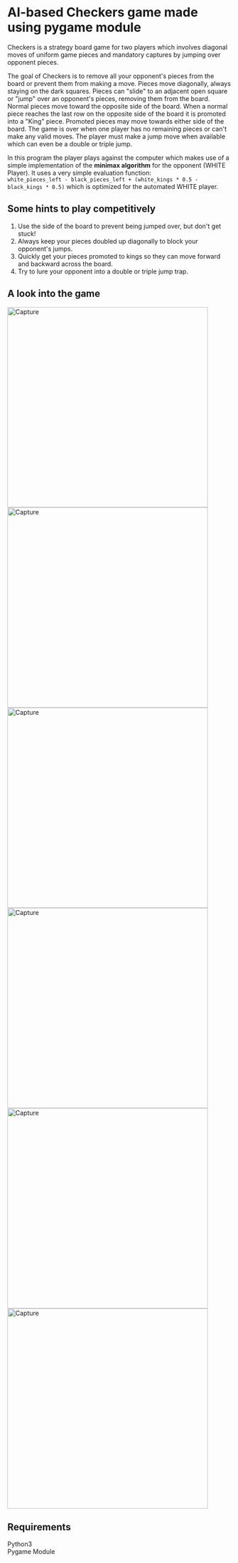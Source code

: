 # AI-based Checkers game made using pygame module

Checkers is a strategy board game for two players which involves diagonal moves of uniform game pieces and mandatory captures by jumping over opponent pieces.

The goal of Checkers is to remove all your opponent's pieces from the board or prevent them from making a move. Pieces move diagonally, always staying on the dark squares.
Pieces can "slide" to an adjacent open square or "jump" over an opponent's pieces, removing them from the board. Normal pieces move toward the opposite side of the board.
When a normal piece reaches the last row on the opposite side of the board it is promoted into a "King" piece. Promoted pieces may move towards either side of the board.
The game is over when one player has no remaining pieces or can't make any valid moves. The player must make a jump move when available which can even be a double or
triple jump.

In this program the player plays against the computer which makes use of a simple implementation of the **minimax algorithm** for the opponent (WHITE Player).
It uses a very simple evaluation function:<br/>
`white_pieces_left - black_pieces_left + (white_kings * 0.5 - black_kings * 0.5)` which is optimized for the automated WHITE player.

## Some hints to play competitively

1. Use the side of the board to prevent being jumped over, but don't get stuck!
2. Always keep your pieces doubled up diagonally to block your opponent's jumps.
3. Quickly get your pieces promoted to kings so they can move forward and backward across the board.
4. Try to lure your opponent into a double or triple jump trap.

## A look into the game

<img width="451" alt="Capture" src="https://user-images.githubusercontent.com/60784823/117530987-9a936300-aff9-11eb-914f-4352563636ac.PNG">
<img width="451" alt="Capture" src="https://user-images.githubusercontent.com/60784823/117531155-97e53d80-affa-11eb-978a-817e2c8a079d.png">
<img width="451" alt="Capture" src="https://user-images.githubusercontent.com/60784823/117531157-99af0100-affa-11eb-86d1-21b944703324.png">
<img width="451" alt="Capture" src="https://user-images.githubusercontent.com/60784823/117531160-9c115b00-affa-11eb-8d54-ed48976c02d6.png">
<img width="451" alt="Capture" src="https://user-images.githubusercontent.com/60784823/117531161-9f0c4b80-affa-11eb-8807-07b93f17e9cf.png">
<img width="451" alt="Capture" src="https://user-images.githubusercontent.com/60784823/117531163-a3386900-affa-11eb-9dad-da7466dc32ce.png">

## Requirements

Python3<br/>
Pygame Module<br/>
